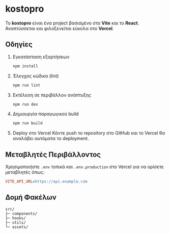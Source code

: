# kostopro

Το **kostopro** είναι ένα project βασισμένο στο **Vite** και το **React**. Αναπτύσσεται και φιλοξενείται εύκολα στο **Vercel**.

## Οδηγίες

1. Εγκατάσταση εξαρτήσεων
   ```bash
   npm install
   ```
2. Έλεγχος κώδικα (lint)
   ```bash
   npm run lint
   ```
3. Εκτέλεση σε περιβάλλον ανάπτυξης
   ```bash
   npm run dev
   ```
4. Δημιουργία παραγωγικού build
   ```bash
   npm run build
   ```
5. Deploy στο Vercel
   Κάντε push το repository στο GitHub και το Vercel θα αναλάβει αυτόματα το deployment.

## Μεταβλητές Περιβάλλοντος

Χρησιμοποιήστε `.env` τοπικά και `.env.production` στο Vercel για να ορίσετε μεταβλητές όπως:

```ini
VITE_API_URL=https://api.example.com
```

## Δομή Φακέλων

```
src/
├─ components/
├─ hooks/
├─ utils/
└─ assets/
```
